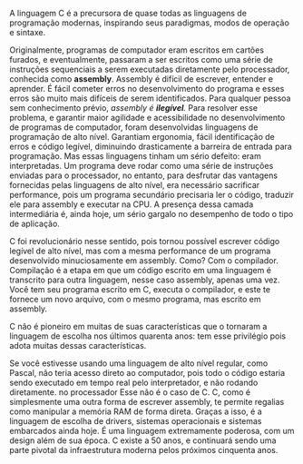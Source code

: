 A linguagem C é a precursora de quase todas as linguagens de programação modernas, inspirando seus paradigmas, modos de operação e sintaxe. 

Originalmente, programas de computador eram escritos em cartões furados, e eventualmente, passaram a ser escritos como uma série de instruções sequenciais a serem executadas diretamente pelo processador, conhecida como **assembly**.
Assembly é difícil de escrever, entender e aprender. É fácil cometer erros no desenvolvimento do programa e esses erros são muito mais difíceis de serem identificados. Para qualquer pessoa sem conhecimento prévio, *assembly é **ilegível**.*
Para resolver esse problema, e garantir maior agilidade e acessibilidade no desenvolvimento de programas de computador, foram desenvolvidas linguagens de programação de alto nível.
Garantiam ergonomia, fácil identificação de erros e código legível, diminuindo drasticamente a barreira de entrada para programação. 
Mas essas linguagens tinham um sério defeito: eram interpretadas.
Um programa deve rodar como uma série de instruções enviadas para o processador, no entanto, para desfrutar das vantagens fornecidas pelas linguagens de alto nível, era necessário sacrificar performance, pois um programa secundário precisaria ler o código, traduzir ele para assembly e executar na CPU. A presença dessa camada intermediária é, ainda hoje, um sério gargalo no desempenho de todo o tipo de aplicação.

C foi revolucionário nesse sentido, pois tornou possível escrever código legível de alto nível, mas com a mesma performance de um programa desenvolvido minuciosamente em assembly. 
Como? Com o compilador.
Compilação é a etapa em que um código escrito em uma linguagem é transcrito para outra linguagem, nesse caso assembly, apenas uma vez. Você tem seu programa escrito em C, executa o compilador, e este te fornece um novo arquivo, com o mesmo programa, mas escrito em assembly.

C não é pioneiro em muitas de suas características que o tornaram a linguagem de escolha nos últimos quarenta anos: tem esse privilégio pois adota muitas dessas características. 

Se você estivesse usando uma linguagem de alto nível regular, como Pascal, não teria acesso direto ao computador, pois todo o código estaria sendo executado em tempo real pelo interpretador, e não rodando diretamente. no processador 
Esse não é o caso de C.
C, como é simplesmente uma outra forma de escrever assembly, te permite regalias como manipular a memória RAM de forma direta. Graças a isso, é a linguagem de escolha de drivers, sistemas operacionais e sistemas embarcados ainda hoje. É uma linguagem extremamente poderosa, com um design além de sua época. C existe a 50 anos, e continuará sendo uma parte pivotal da infraestrutura moderna pelos próximos cinquenta anos.
